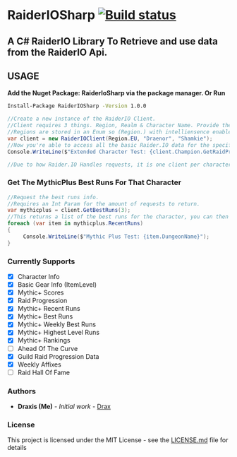 # RaiderIOSharp [![Build status](https://ci.appveyor.com/api/projects/status/8jpbajkl2btl9xkt?svg=true)](https://ci.appveyor.com/project/joelp53/raideriosharp)

## A C# RaiderIO Library To Retrieve and use data from the RaiderIO Api. 

## USAGE

**Add the Nuget Package: RaiderIoSharp via the package manager.
Or Run**
```bash
Install-Package RaiderIOSharp -Version 1.0.0 
```
```cs
//Create a new instance of the RaiderIO Client.
//Client requires 3 things. Region, Realm & Character Name. Provide them as below.
//Regions are stored in an Enum so (Region.) with intelliensence enabled should display all availble regions.
var client = new RaiderIOClient(Region.EU, "Draenor", "Shamkie");
//Now you're able to access all the basic Raider.IO data for the specified user.
Console.WriteLine($"Extended Character Test: {client.Champion.GetRaidProgression.Uldir.Summary}");

//Due to how Raider.IO Handles requests, it is one client per character request for now. This may change in future.
```
### Get The MythicPlus Best Runs For That Character
```cs
//Request the best runs info.
//Requires an Int Param for the amount of requests to return.
var mythicplus = client.GetBestRuns(3);
//This returns a list of the best runs for the character, you can then do whatever you like with it.
foreach (var item in mythicplus.RecentRuns)
{
     Console.WriteLine($"Mythic Plus Test: {item.DungeonName}");
}
```
### Currently Supports
- [x] Character Info
- [x] Basic Gear Info (ItemLevel)
- [x] Mythic+ Scores
- [x] Raid Progression
- [x] Mythic+ Recent Runs
- [x] Mythic+ Best Runs
- [x] Mythic+ Weekly Best Runs
- [x] Mythic+ Highest Level Runs
- [x] Mythic+ Rankings
- [ ] Ahead Of The Curve
- [x] Guild Raid Progression Data
- [x] Weekly Affixes
- [ ] Raid Hall Of Fame

### Authors

* **Draxis (Me)** - *Initial work* - [Drax](https://github.com/joelp53/)

### License

This project is licensed under the MIT License - see the [LICENSE.md](LICENSE.md) file for details
